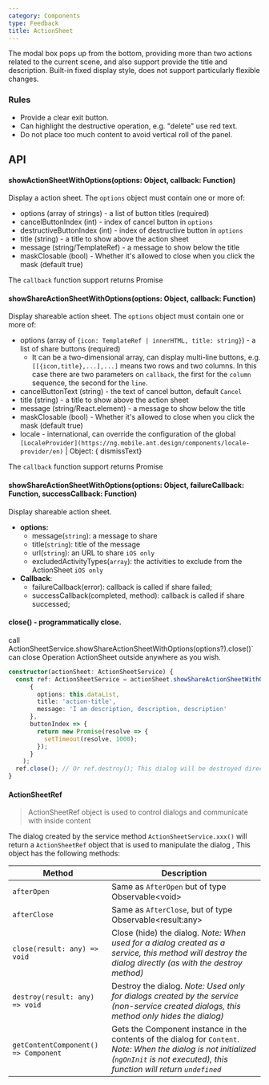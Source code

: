 ```yaml
---
category: Components
type: Feedback
title: ActionSheet
---
```


The modal box pops up from the bottom, providing more than two actions related to the current scene, and also support provide the title and description. Built-in fixed display style, does not support particularly flexible changes.

### Rules

- Provide a clear exit button.
- Can highlight the destructive operation, e.g. "delete" use red text.
- Do not place too much content to avoid vertical roll of the panel.


## API

#### showActionSheetWithOptions(options: Object, callback: Function)

Display a action sheet. The `options` object must contain one or more of:

- options (array of strings) - a list of button titles (required)
- cancelButtonIndex (int) - index of cancel button in `options`
- destructiveButtonIndex (int) - index of destructive button in `options`
- title (string) - a title to show above the action sheet
- message (string/TemplateRef) - a message to show below the title
- maskClosable (bool) - Whether it's allowed to close when you click the mask (default true)

The `callback` function support returns Promise 

#### showShareActionSheetWithOptions(options: Object, callback: Function)

Display shareable action sheet. The `options` object must contain one or more of:

- options (array of `{icon: TemplateRef | innerHTML, title: string}`) - a list of share buttons (required)
    - It can be a two-dimensional array, can display multi-line buttons, e.g. `[[{icon,title},...],...]` means two rows and two columns. In this case there are two parameters on `callback`, the first for the `column` sequence, the second for the `line`.
- cancelButtonText (string) - the text of cancel button, default `Cancel`
- title (string) - a title to show above the action sheet
- message (string/React.element) - a message to show below the title
- maskClosable (bool) - Whether it's allowed to close when you click the mask (default true)
- locale - international, can override the configuration of the global `[LocaleProvider](https://ng.mobile.ant.design/components/locale-provider/en)` | Object: { dismissText}

The `callback` function support returns Promise 

#### showShareActionSheetWithOptions(options: Object, failureCallback: Function, successCallback: Function)


Display shareable action sheet.

- **options:**
  - message(`string`): a message to share
  - title(`string`): title of the message
  - url(`string`): an URL to share `iOS only`
  - excludedActivityTypes(`array`): the activities to exclude from the ActionSheet `iOS only`
- **Callback**:
  - failureCallback(error): callback is called if share failed;
  - successCallback(completed, method): callback is called if share successed;

#### close() - programmatically close.

call ActionSheetService.showShareActionSheetWithOptions(options?).close()` can close Operation ActionSheet outside anywhere as you wish.


```ts
constructor(actionSheet: ActionSheetService) {
  const ref: ActionSheetService = actionSheet.showShareActionSheetWithOptions(
      {
        options: this.dataList,
        title: 'action-title',
        message: 'I am description, description, description'
      },
      buttonIndex => {
        return new Promise(resolve => {
          setTimeout(resolve, 1000);
        });
      }
    );
  ref.close(); // Or ref.destroy(); This dialog will be destroyed directly
}
```

#### ActionSheetRef

> ActionSheetRef object is used to control dialogs and communicate with inside content

The dialog created by the service method `ActionSheetService.xxx()` will return a `ActionSheetRef` object that is used to manipulate the dialog , This object has the following methods:

| Method | Description |
|----|----|
| `afterOpen` | Same as `AfterOpen` but of type Observable&lt;void&gt; |
| `afterClose` | Same as `AfterClose`, but of type Observable&lt;result:any&gt; |
| `close(result: any) => void` | Close (hide) the dialog. <i>Note: When used for a dialog created as a service, this method will destroy the dialog directly (as with the destroy method)</i> |
| `destroy(result: any) => void` | Destroy the dialog. <i>Note: Used only for dialogs created by the service (non-service created dialogs, this method only hides the dialog)</i> |
| `getContentComponent() => Component`| Gets the Component instance in the contents of the dialog for `Content`. <i> Note: When the dialog is not initialized (`ngOnInit` is not executed), this function will return `undefined`</i> |
